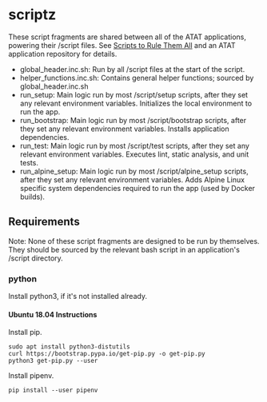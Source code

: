# scriptz

These script fragments are shared between all of the ATAT applications, powering
their /script files. See 
[Scripts to Rule Them All](https://github.com/github/scripts-to-rule-them-all) 
and an ATAT application repository for details.

- global_header.inc.sh: Run by all /script files at the start of the script.
- helper_functions.inc.sh: Contains general helper functions; sourced by 
global_header.inc.sh
- run_setup: Main logic run by most /script/setup scripts, after they set any
relevant environment variables. Initializes the local environment to run the app.
- run_bootstrap: Main logic run by most /script/bootstrap scripts, after they set 
any relevant environment variables. Installs application dependencies.
- run_test: Main logic run by most /script/test scripts, after they set any
relevant environment variables. Executes lint, static analysis, and unit tests.
- run_alpine_setup: Main logic run by most /script/alpine_setup scripts, after 
they set any relevant environment variables. Adds Alpine Linux specific system 
dependencies required to run the app (used by Docker builds).

## Requirements

Note: None of these script fragments are designed to be run by themselves. They 
should be sourced by the relevant bash script in an application's /script 
directory.

### python

Install python3, if it's not installed already.

#### Ubuntu 18.04 Instructions

Install pip.

```
sudo apt install python3-distutils
curl https://bootstrap.pypa.io/get-pip.py -o get-pip.py
python3 get-pip.py --user
```

Install pipenv.

```
pip install --user pipenv
```
